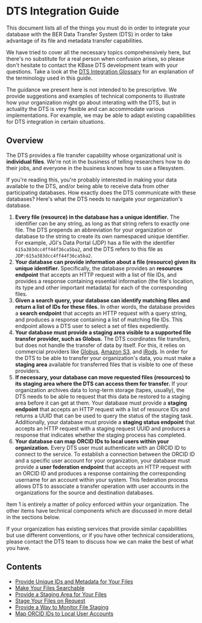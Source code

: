 # DTS Integration Guide

This document lists all of the things you must do in order to integrate your
database with the BER Data Transfer System (DTS) in order to take advantage of
its file and metadata transfer capabilities.

We have tried to cover all the necessary topics comprehensively here, but
there's no substitute for a real person when confusion arises, so please don't
hesitate to contact the KBase DTS development team with your questions.
Take a look at the [DTS Integration Glossary](glossary.md) for an explanation of
the terminology used in this guide.

The guidance we present here is not intended to be prescriptive. We provide
suggestions and examples of technical components to illustrate how your
organization might go about interating with the DTS, but in actuality the DTS
is very flexible and can accommodate various implementations. For example,
we may be able to adapt existing capabilities for DTS integration in certain
situations.

## Overview

The DTS provides a file transfer capability whose organizational unit is
**individual files**. We're not in the business of telling researchers how to
do their jobs, and everyone in the business knows how to use a filesystem.

If you're reading this, you're probably interested in making your data available
to the DTS, and/or being able to receive data from other participating
databases. How exactly does the DTS communicate with these databases? Here's
what the DTS needs to navigate your organization's database.

1. **Every file (resource) in the database has a unique identifier.** The
   identifier can be any string, as long as that string refers to exactly one
   file. The DTS prepends an abbreviation for your organization or database to
   the string to create its own namespaced unique identifier. For example, JGI's
   Data Portal (JDP) has a file with the identifier `615a383dcc4ff44f36ca5ba2`,
   and the DTS refers to this file as `JDP:615a383dcc4ff44f36ca5ba2`.
2. **Your database can provide information about a file (resource) given its
   unique identifier.** Specifically, the database provides an **resources
   endpoint** that accepts an HTTP request with a list of file IDs, and
   provides a response containing essential informatіon (the file's location,
   its type and other important metadata) for each of the corresponding files.
3. **Given a search query, your database can identify matching files and
   return a list of IDs for these files.** In other words, the database provides
   a **search endpoint** that accepts an HTTP request with a query string,
   and produces a response containing a list of matching file IDs. This endpoint
   allows a DTS user to select a set of files expediently.
4. **Your database must provide a staging area visible to a supported file
   transfer provider, such as Globus.** The DTS coordinates file transfers, but
   does not handle the transfer of data by itself. For this, it relies on
   commercial providers like [Globus](https://www.globus.org/),
   [Amazon S3](https://aws.amazon.com/s3/), and [iRods](https://irods.org/).
   In order for the DTS to be able to transfer your organization's data, you
   must make a **staging area** available for transferred files that is visible
   to one of these providers.
5. **If necessary, your database can move requested files (resources) to its
   staging area where the DTS can access them for transfer.** If your
   organization archives data to long-term storage (tapes, usually), the DTS
   needs to be able to request that this data be restored to a staging area
   before it can get at them. Your database must provide a **staging endpoint**
   that accepts an HTTP request with a list of resource IDs and returns
   a UUID that can be used to query the status of the staging task.
   Additionally, your database must provide a **staging status endpoint** that
   accepts an HTTP request with a staging request UUID and produces a
   response that indicates whether the staging process has completed.
6. **Your database can map ORCID IDs to local users within your organization.**
   Every DTS user must authenticate with an ORCID ID to connect to the service.
   To establish a connection between the ORCID ID and a specific user account
   for your organization, your database must provide a **user federation
   endpoint** that accepts an HTTP request with an ORCID ID and produces
   a response containing the corresponding username for an account within your
   system. This federation process allows DTS to associate a transfer operation
   with user accounts in the organizations for the source and destination
   databases.

Item 1 is entirely a matter of policy enforced within your organization. The
other items have technical components which are discussed in more detail in the
sections below.

If your organization has existing services that provide similar capabilities but
use different conventions, or if you have other technical considerations, please
contact the DTS team to discuss how we can make the best of what you have.

## Contents

* [Provide Unique IDs and Metadata for Your Files](resources.md)
* [Make Your Files Searchable](search.md)
* [Provide a Staging Area for Your Files](staging_area.md)
* [Stage Your Files on Request](stage_files.md)
* [Provide a Way to Monitor File Staging](staging_status.md)
* [Map ORCID IDs to Local User Accounts](local_user.md)
